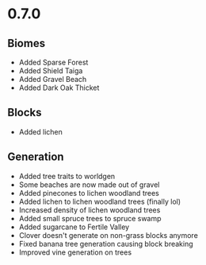 # 0.7.0

## Biomes
* Added Sparse Forest
* Added Shield Taiga
* Added Gravel Beach
* Added Dark Oak Thicket

## Blocks
* Added lichen

## Generation
* Added tree traits to worldgen
* Some beaches are now made out of gravel
* Added pinecones to lichen woodland trees
* Added lichen to lichen woodland trees (finally lol)
* Increased density of lichen woodland trees
* Added small spruce trees to spruce swamp
* Added sugarcane to Fertile Valley
* Clover doesn't generate on non-grass blocks anymore
* Fixed banana tree generation causing block breaking
* Improved vine generation on trees